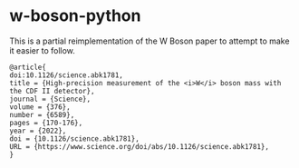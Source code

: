 # w-boson-python

This is a partial reimplementation of the W Boson paper to attempt to make it easier to follow.


```
@article{
doi:10.1126/science.abk1781,
title = {High-precision measurement of the <i>W</i> boson mass with the CDF II detector},
journal = {Science},
volume = {376},
number = {6589},
pages = {170-176},
year = {2022},
doi = {10.1126/science.abk1781},
URL = {https://www.science.org/doi/abs/10.1126/science.abk1781},
}
```
